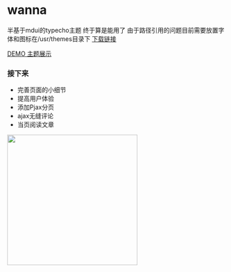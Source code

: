# wanna
半基于mdui的typecho主题
终于算是能用了
由于路径引用的问题目前需要放置字体和图标在/usr/themes目录下  [下载链接](http://icry.info/font.zip/)

[DEMO 主题展示](http://icry.info/)

### 接下来
- 完善页面的小细节
- 提高用户体验
- 添加Pjax分页
- ajax无缝评论
- 当页阅读文章
<img src='http://img.hb.aicdn.com/57cd0fce14b991d135c549ae94c6c2ebafb76a871316f-y4AQ9T_fw658' width='300px'/>
